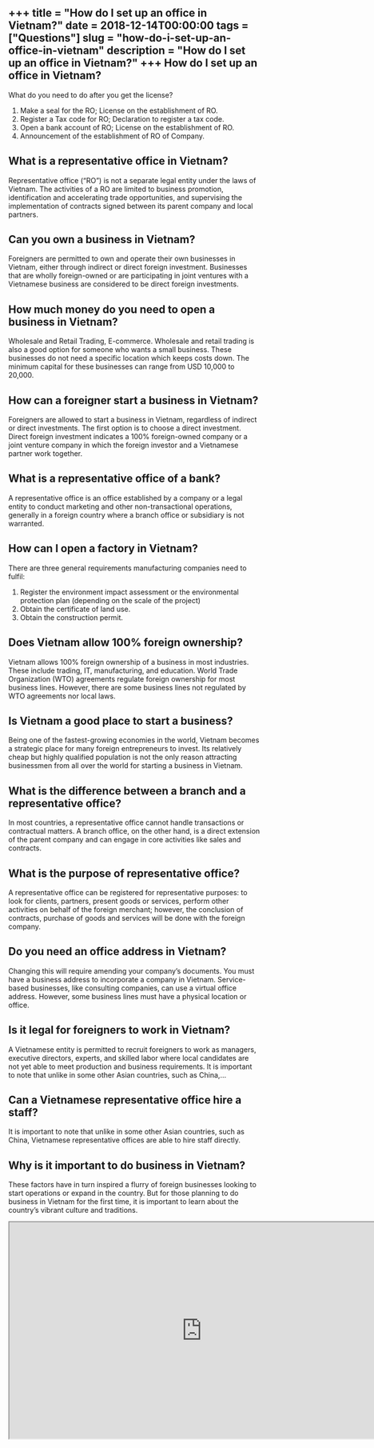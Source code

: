 +++
title = "How do I set up an office in Vietnam?"
date = 2018-12-14T00:00:00
tags = ["Questions"]
slug = "how-do-i-set-up-an-office-in-vietnam"
description = "How do I set up an office in Vietnam?"
+++
How do I set up an office in Vietnam?
-------------------------------------

What do you need to do after you get the license?

1. Make a seal for the RO; License on the establishment of RO.
2. Register a Tax code for RO; Declaration to register a tax code.
3. Open a bank account of RO; License on the establishment of RO.
4. Announcement of the establishment of RO of Company.

What is a representative office in Vietnam?
-------------------------------------------

Representative office (“RO”) is not a separate legal entity under the laws of Vietnam. The activities of a RO are limited to business promotion, identification and accelerating trade opportunities, and supervising the implementation of contracts signed between its parent company and local partners.

Can you own a business in Vietnam?
----------------------------------

Foreigners are permitted to own and operate their own businesses in Vietnam, either through indirect or direct foreign investment. Businesses that are wholly foreign-owned or are participating in joint ventures with a Vietnamese business are considered to be direct foreign investments.

How much money do you need to open a business in Vietnam?
---------------------------------------------------------

Wholesale and Retail Trading, E-commerce. Wholesale and retail trading is also a good option for someone who wants a small business. These businesses do not need a specific location which keeps costs down. The minimum capital for these businesses can range from USD 10,000 to 20,000.

How can a foreigner start a business in Vietnam?
------------------------------------------------

Foreigners are allowed to start a business in Vietnam, regardless of indirect or direct investments. The first option is to choose a direct investment. Direct foreign investment indicates a 100% foreign-owned company or a joint venture company in which the foreign investor and a Vietnamese partner work together.

What is a representative office of a bank?
------------------------------------------

A representative office is an office established by a company or a legal entity to conduct marketing and other non-transactional operations, generally in a foreign country where a branch office or subsidiary is not warranted.

How can I open a factory in Vietnam?
------------------------------------

There are three general requirements manufacturing companies need to fulfil:

1. Register the environment impact assessment or the environmental protection plan (depending on the scale of the project)
2. Obtain the certificate of land use.
3. Obtain the construction permit.

Does Vietnam allow 100% foreign ownership?
------------------------------------------

Vietnam allows 100% foreign ownership of a business in most industries. These include trading, IT, manufacturing, and education. World Trade Organization (WTO) agreements regulate foreign ownership for most business lines. However, there are some business lines not regulated by WTO agreements nor local laws.

Is Vietnam a good place to start a business?
--------------------------------------------

Being one of the fastest-growing economies in the world, Vietnam becomes a strategic place for many foreign entrepreneurs to invest. Its relatively cheap but highly qualified population is not the only reason attracting businessmen from all over the world for starting a business in Vietnam.

What is the difference between a branch and a representative office?
--------------------------------------------------------------------

In most countries, a representative office cannot handle transactions or contractual matters. A branch office, on the other hand, is a direct extension of the parent company and can engage in core activities like sales and contracts.

What is the purpose of representative office?
---------------------------------------------

A representative office can be registered for representative purposes: to look for clients, partners, present goods or services, perform other activities on behalf of the foreign merchant; however, the conclusion of contracts, purchase of goods and services will be done with the foreign company.

Do you need an office address in Vietnam?
-----------------------------------------

Changing this will require amending your company’s documents. You must have a business address to incorporate a company in Vietnam. Service-based businesses, like consulting companies, can use a virtual office address. However, some business lines must have a physical location or office.

Is it legal for foreigners to work in Vietnam?
----------------------------------------------

A Vietnamese entity is permitted to recruit foreigners to work as managers, executive directors, experts, and skilled labor where local candidates are not yet able to meet production and business requirements. It is important to note that unlike in some other Asian countries, such as China,…

Can a Vietnamese representative office hire a staff?
----------------------------------------------------

It is important to note that unlike in some other Asian countries, such as China, Vietnamese representative offices are able to hire staff directly.

Why is it important to do business in Vietnam?
----------------------------------------------

These factors have in turn inspired a flurry of foreign businesses looking to start operations or expand in the country. But for those planning to do business in Vietnam for the first time, it is important to learn about the country’s vibrant culture and traditions.

<iframe allow="accelerometer; autoplay; clipboard-write; encrypted-media; gyroscope; picture-in-picture" allowfullscreen="" class="__youtube_prefs__  epyt-is-override  no-lazyload" data-no-lazy="1" data-origheight="433" data-origwidth="770" data-skipgform_ajax_framebjll="" height="433" id="_ytid_44907" loading="lazy" src="https://www.youtube.com/embed/Rg02fU_ycoY?enablejsapi=1&autoplay=0&cc_load_policy=0&cc_lang_pref=&iv_load_policy=1&loop=0&modestbranding=0&rel=1&fs=1&playsinline=0&autohide=2&theme=dark&color=red&controls=1&" title="YouTube player" width="770"></iframe>